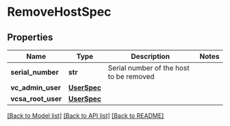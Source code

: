 # RemoveHostSpec

## Properties
Name | Type | Description | Notes
------------ | ------------- | ------------- | -------------
**serial_number** | **str** | Serial number of the host to be removed | 
**vc_admin_user** | [**UserSpec**](UserSpec.md) |  | 
**vcsa_root_user** | [**UserSpec**](UserSpec.md) |  | 

[[Back to Model list]](../README.md#documentation-for-models) [[Back to API list]](../README.md#documentation-for-api-endpoints) [[Back to README]](../README.md)

